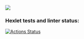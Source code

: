 <a href="https://codeclimate.com/github/mizkuzy/frontend-project-46/maintainability"><img src="https://api.codeclimate.com/v1/badges/7438cbdce9e6f163e6de/maintainability" /></a>

### Hexlet tests and linter status:
[![Actions Status](https://github.com/mizkuzy/frontend-project-46/actions/workflows/hexlet-check.yml/badge.svg)](https://github.com/mizkuzy/frontend-project-46/actions)
